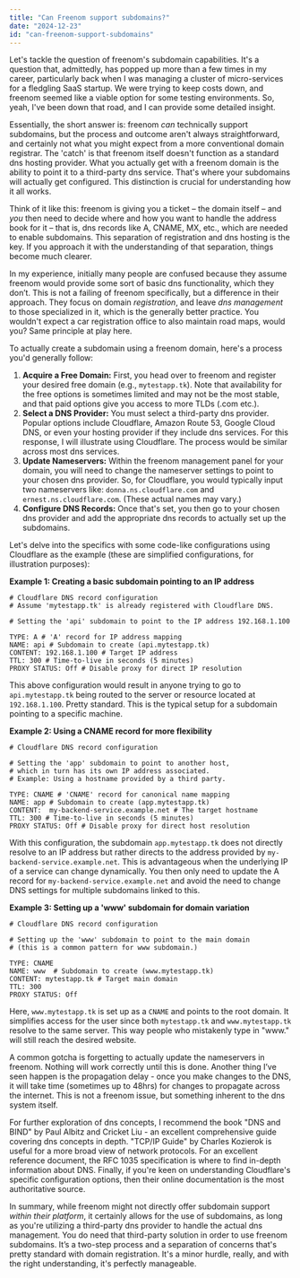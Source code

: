 ```yaml
---
title: "Can Freenom support subdomains?"
date: "2024-12-23"
id: "can-freenom-support-subdomains"
---
```


Let's tackle the question of freenom's subdomain capabilities. It's a question that, admittedly, has popped up more than a few times in my career, particularly back when I was managing a cluster of micro-services for a fledgling SaaS startup. We were trying to keep costs down, and freenom seemed like a viable option for some testing environments. So, yeah, I've been down that road, and I can provide some detailed insight.

Essentially, the short answer is: freenom *can* technically support subdomains, but the process and outcome aren't always straightforward, and certainly not what you might expect from a more conventional domain registrar. The 'catch' is that freenom itself doesn't function as a standard dns hosting provider. What you actually get with a freenom domain is the ability to point it to a third-party dns service. That's where your subdomains will actually get configured. This distinction is crucial for understanding how it all works.

Think of it like this: freenom is giving you a ticket – the domain itself – and *you* then need to decide where and how you want to handle the address book for it – that is, dns records like A, CNAME, MX, etc., which are needed to enable subdomains. This separation of registration and dns hosting is the key. If you approach it with the understanding of that separation, things become much clearer.

In my experience, initially many people are confused because they assume freenom would provide some sort of basic dns functionality, which they don’t. This is not a failing of freenom specifically, but a difference in their approach. They focus on domain *registration*, and leave *dns management* to those specialized in it, which is the generally better practice. You wouldn't expect a car registration office to also maintain road maps, would you? Same principle at play here.

To actually create a subdomain using a freenom domain, here's a process you'd generally follow:

1.  **Acquire a Free Domain:** First, you head over to freenom and register your desired free domain (e.g., `mytestapp.tk`). Note that availability for the free options is sometimes limited and may not be the most stable, and that paid options give you access to more TLDs (.com etc.).
2.  **Select a DNS Provider:** You must select a third-party dns provider. Popular options include Cloudflare, Amazon Route 53, Google Cloud DNS, or even your hosting provider if they include dns services. For this response, I will illustrate using Cloudflare. The process would be similar across most dns services.
3.  **Update Nameservers:** Within the freenom management panel for your domain, you will need to change the nameserver settings to point to your chosen dns provider. So, for Cloudflare, you would typically input two nameservers like: `donna.ns.cloudflare.com` and `ernest.ns.cloudflare.com`. (These actual names may vary.)
4.  **Configure DNS Records:** Once that's set, you then go to your chosen dns provider and add the appropriate dns records to actually set up the subdomains.

Let's delve into the specifics with some code-like configurations using Cloudflare as the example (these are simplified configurations, for illustration purposes):

**Example 1: Creating a basic subdomain pointing to an IP address**

```text
# Cloudflare DNS record configuration
# Assume 'mytestapp.tk' is already registered with Cloudflare DNS.

# Setting the 'api' subdomain to point to the IP address 192.168.1.100

TYPE: A # 'A' record for IP address mapping
NAME: api # Subdomain to create (api.mytestapp.tk)
CONTENT: 192.168.1.100 # Target IP address
TTL: 300 # Time-to-live in seconds (5 minutes)
PROXY STATUS: Off # Disable proxy for direct IP resolution
```

This above configuration would result in anyone trying to go to `api.mytestapp.tk` being routed to the server or resource located at `192.168.1.100`. Pretty standard. This is the typical setup for a subdomain pointing to a specific machine.

**Example 2: Using a CNAME record for more flexibility**

```text
# Cloudflare DNS record configuration

# Setting the 'app' subdomain to point to another host,
# which in turn has its own IP address associated.
# Example: Using a hostname provided by a third party.

TYPE: CNAME # 'CNAME' record for canonical name mapping
NAME: app # Subdomain to create (app.mytestapp.tk)
CONTENT:  my-backend-service.example.net # The target hostname
TTL: 300 # Time-to-live in seconds (5 minutes)
PROXY STATUS: Off # Disable proxy for direct host resolution
```

With this configuration, the subdomain `app.mytestapp.tk` does not directly resolve to an IP address but rather directs to the address provided by `my-backend-service.example.net`. This is advantageous when the underlying IP of a service can change dynamically. You then only need to update the A record for `my-backend-service.example.net` and avoid the need to change DNS settings for multiple subdomains linked to this.

**Example 3: Setting up a 'www' subdomain for domain variation**

```text
# Cloudflare DNS record configuration

# Setting up the 'www' subdomain to point to the main domain
# (this is a common pattern for www subdomain.)

TYPE: CNAME
NAME: www  # Subdomain to create (www.mytestapp.tk)
CONTENT: mytestapp.tk # Target main domain
TTL: 300
PROXY STATUS: Off
```

Here, `www.mytestapp.tk` is set up as a `CNAME` and points to the root domain. It simplifies access for the user since both `mytestapp.tk` and `www.mytestapp.tk` resolve to the same server. This way people who mistakenly type in "www." will still reach the desired website.

A common gotcha is forgetting to actually update the nameservers in freenom. Nothing will work correctly until this is done. Another thing I’ve seen happen is the propagation delay - once you make changes to the DNS, it will take time (sometimes up to 48hrs) for changes to propagate across the internet. This is not a freenom issue, but something inherent to the dns system itself.

For further exploration of dns concepts, I recommend the book "DNS and BIND" by Paul Albitz and Cricket Liu - an excellent comprehensive guide covering dns concepts in depth. "TCP/IP Guide" by Charles Kozierok is useful for a more broad view of network protocols. For an excellent reference document, the RFC 1035 specification is where to find in-depth information about DNS. Finally, if you're keen on understanding Cloudflare's specific configuration options, then their online documentation is the most authoritative source.

In summary, while freenom might not directly offer subdomain support *within their platform*, it certainly allows for the use of subdomains, as long as you're utilizing a third-party dns provider to handle the actual dns management. You do need that third-party solution in order to use freenom subdomains. It’s a two-step process and a separation of concerns that's pretty standard with domain registration. It's a minor hurdle, really, and with the right understanding, it's perfectly manageable.

